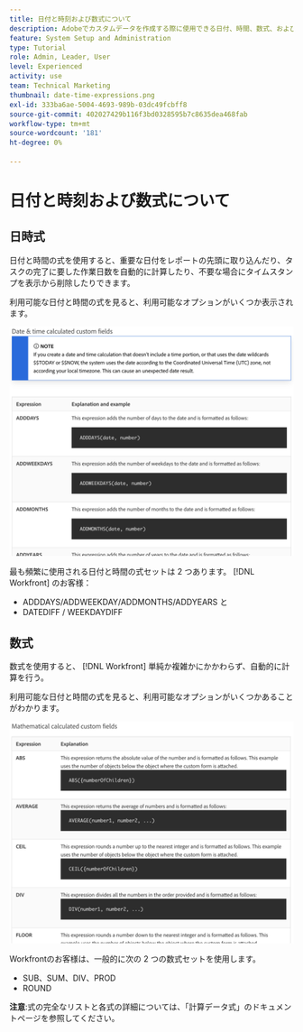 ```yaml
---
title: 日付と時刻および数式について
description: Adobeでカスタムデータを作成する際に使用できる日付、時間、数式、および数式について説明します [!UICONTROL Workfront].
feature: System Setup and Administration
type: Tutorial
role: Admin, Leader, User
level: Experienced
activity: use
team: Technical Marketing
thumbnail: date-time-expressions.png
exl-id: 333ba6ae-5004-4693-989b-03dc49fcbff8
source-git-commit: 402027429b116f3bd0328595b7c8635dea468fab
workflow-type: tm+mt
source-wordcount: '181'
ht-degree: 0%

---
```


# 日付と時刻および数式について

## 日時式

日付と時間の式を使用すると、重要な日付をレポートの先頭に取り込んだり、タスクの完了に要した作業日数を自動的に計算したり、不要な場合にタイムスタンプを表示から削除したりできます。

利用可能な日付と時間の式を見ると、利用可能なオプションがいくつか表示されます。

![日付と時間の式のサンプル](assets/datetimeexpressions01.png)

最も頻繁に使用される日付と時間の式セットは 2 つあります。 [!DNL Workfront] のお客様：

* ADDDAYS/ADDWEEKDAY/ADDMONTHS/ADDYEARS と
* DATEDIFF / WEEKDAYDIFF

## 数式

数式を使用すると、 [!DNL Workfront] 単純か複雑かにかかわらず、自動的に計算を行う。

利用可能な日付と時間の式を見ると、利用可能なオプションがいくつかあることがわかります。

![数式のサンプル](assets/datetimeexpressions02.png)

Workfrontのお客様は、一般的に次の 2 つの数式セットを使用します。

* SUB、SUM、DIV、PROD
* ROUND

<b>注意</b>:式の完全なリストと各式の詳細については、「計算データ式」のドキュメントページを参照してください。